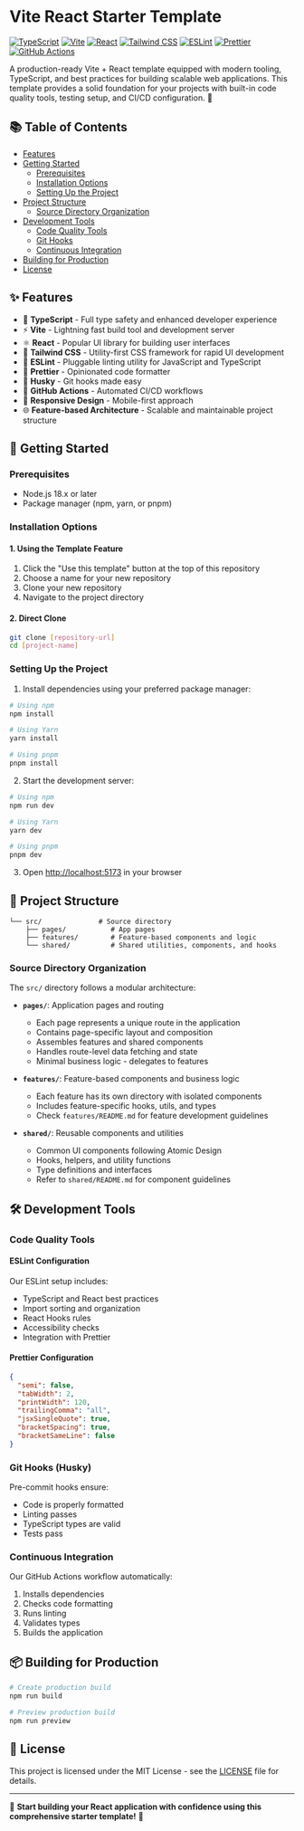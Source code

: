 # Vite React Starter Template

[![TypeScript](https://img.shields.io/badge/TypeScript-007ACC?style=flat-square&logo=typescript&logoColor=white)](https://www.typescriptlang.org/)
[![Vite](https://img.shields.io/badge/Vite-646CFF?style=flat-square&logo=vite&logoColor=white)](https://vitejs.dev/)
[![React](https://img.shields.io/badge/React-61DAFB?style=flat-square&logo=react&logoColor=black)](https://reactjs.org/)
[![Tailwind CSS](https://img.shields.io/badge/Tailwind_CSS-38B2AC?style=flat-square&logo=tailwind-css&logoColor=white)](https://tailwindcss.com/)
[![ESLint](https://img.shields.io/badge/ESLint-4B32C3?style=flat-square&logo=eslint&logoColor=white)](https://eslint.org/)
[![Prettier](https://img.shields.io/badge/Prettier-F7B93E?style=flat-square&logo=prettier&logoColor=black)](https://prettier.io/)
[![GitHub Actions](https://img.shields.io/badge/GitHub_Actions-2088FF?style=flat-square&logo=github-actions&logoColor=white)](https://github.com/features/actions)

A production-ready Vite + React template equipped with modern tooling, TypeScript, and best practices for building scalable web applications. This template provides a solid foundation for your projects with built-in code quality tools, testing setup, and CI/CD configuration. 🚀

## 📚 Table of Contents

- [Features](#-features)
- [Getting Started](#-getting-started)
  - [Prerequisites](#prerequisites)
  - [Installation Options](#installation-options)
  - [Setting Up the Project](#setting-up-the-project)
- [Project Structure](#-project-structure)
  - [Source Directory Organization](#source-directory-organization)
- [Development Tools](#-development-tools)
  - [Code Quality Tools](#code-quality-tools)
  - [Git Hooks](#git-hooks-husky)
  - [Continuous Integration](#continuous-integration)
- [Building for Production](#-building-for-production)
- [License](#-license)

## ✨ Features

- 🎯 **TypeScript** - Full type safety and enhanced developer experience
- ⚡ **Vite** - Lightning fast build tool and development server
- ⚛️ **React** - Popular UI library for building user interfaces
- 🎨 **Tailwind CSS** - Utility-first CSS framework for rapid UI development
- 📏 **ESLint** - Pluggable linting utility for JavaScript and TypeScript
- 💖 **Prettier** - Opinionated code formatter
- 🐶 **Husky** - Git hooks made easy
- 🔄 **GitHub Actions** - Automated CI/CD workflows
- 📱 **Responsive Design** - Mobile-first approach
- 🌐 **Feature-based Architecture** - Scalable and maintainable project structure

## 🚀 Getting Started

### Prerequisites

- Node.js 18.x or later
- Package manager (npm, yarn, or pnpm)

### Installation Options

#### 1. Using the Template Feature

1. Click the "Use this template" button at the top of this repository
2. Choose a name for your new repository
3. Clone your new repository
4. Navigate to the project directory

#### 2. Direct Clone

```bash
git clone [repository-url]
cd [project-name]
```

### Setting Up the Project

1. Install dependencies using your preferred package manager:

```bash
# Using npm
npm install

# Using Yarn
yarn install

# Using pnpm
pnpm install
```

2. Start the development server:

```bash
# Using npm
npm run dev

# Using Yarn
yarn dev

# Using pnpm
pnpm dev
```

3. Open [http://localhost:5173](http://localhost:5173) in your browser

## 📁 Project Structure

```
└── src/              # Source directory
    ├── pages/           # App pages
    ├── features/        # Feature-based components and logic
    └── shared/          # Shared utilities, components, and hooks
```

### Source Directory Organization

The `src/` directory follows a modular architecture:

- **`pages/`**: Application pages and routing

  - Each page represents a unique route in the application
  - Contains page-specific layout and composition
  - Assembles features and shared components
  - Handles route-level data fetching and state
  - Minimal business logic - delegates to features

- **`features/`**: Feature-based components and business logic

  - Each feature has its own directory with isolated components
  - Includes feature-specific hooks, utils, and types
  - Check `features/README.md` for feature development guidelines

- **`shared/`**: Reusable components and utilities
  - Common UI components following Atomic Design
  - Hooks, helpers, and utility functions
  - Type definitions and interfaces
  - Refer to `shared/README.md` for component guidelines

## 🛠️ Development Tools

### Code Quality Tools

#### ESLint Configuration

Our ESLint setup includes:

- TypeScript and React best practices
- Import sorting and organization
- React Hooks rules
- Accessibility checks
- Integration with Prettier

#### Prettier Configuration

```json
{
  "semi": false,
  "tabWidth": 2,
  "printWidth": 120,
  "trailingComma": "all",
  "jsxSingleQuote": true,
  "bracketSpacing": true,
  "bracketSameLine": false
}
```

### Git Hooks (Husky)

Pre-commit hooks ensure:

- Code is properly formatted
- Linting passes
- TypeScript types are valid
- Tests pass

### Continuous Integration

Our GitHub Actions workflow automatically:

1. Installs dependencies
2. Checks code formatting
3. Runs linting
4. Validates types
5. Builds the application

## 📦 Building for Production

```bash
# Create production build
npm run build

# Preview production build
npm run preview
```

## 📄 License

This project is licensed under the MIT License - see the [LICENSE](LICENSE) file for details.

---

🚀 **Start building your React application with confidence using this comprehensive starter template!** 🚀
